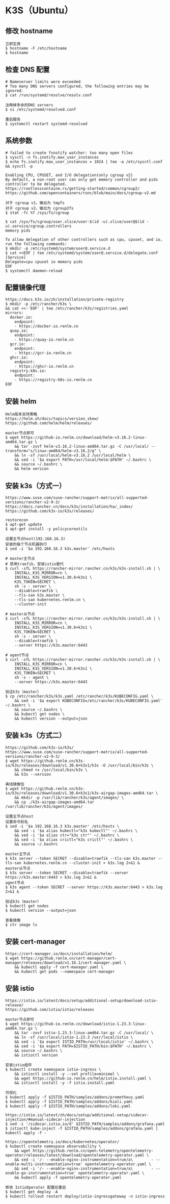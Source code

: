 # K3S（Ubuntu）

## 修改 hostname
	立即生效
	$ hostname -F /etc/hostname
	$ hostname

## 检查 DNS 配置
	# Nameserver limits were exceeded
	# Too many DNS servers configured, the following entries may be ignored.
	$ cat /run/systemd/resolve/resolv.conf
	
	注释掉多余的DNS servers
	$ vi /etc/systemd/resolved.conf
	
	重启服务
	$ systemctl restart systemd-resolved
	
## 系统参数
	# failed to create fsnotify watcher: too many open files
	$ sysctl -n fs.inotify.max_user_instances
	$ echo fs.inotify.max_user_instances = 1024 | tee -a /etc/sysctl.conf && sysctl -p
	
```
Enabling CPU, CPUSET, and I/O delegation(only cgroup v2)
By default, a non-root user can only get memory controller and pids controller to be delegated.
https://rootlesscontaine.rs/getting-started/common/cgroup2/	
https://github.com/opencontainers/runc/blob/main/docs/cgroup-v2.md

对于 cgroup v1，输出为 tmpfs
对于 cgroup v2，输出为 cgroup2fs
$ stat -fc %T /sys/fs/cgroup

$ cat /sys/fs/cgroup/user.slice/user-$(id -u).slice/user@$(id -u).service/cgroup.controllers
memory pids

To allow delegation of other controllers such as cpu, cpuset, and io, run the following commands:
$ mkdir -p /etc/systemd/system/user@.service.d
$ cat <<EOF | tee /etc/systemd/system/user@.service.d/delegate.conf
[Service]
Delegate=cpu cpuset io memory pids
EOF
$ systemctl daemon-reload
```

## 配置镜像代理
```
https://docs.k3s.io/zh/installation/private-registry
$ mkdir -p /etc/rancher/k3s \
&& cat <<-'EOF' | tee /etc/rancher/k3s/registries.yaml
mirrors:
  docker.io:
    endpoint:
    - https://docker-io.renlm.cn
  quay.io:
    endpoint:
    - https://quay-io.renlm.cn
  gcr.io:
    endpoint:
    - https://gcr-io.renlm.cn
  ghcr.io:
    endpoint:
    - https://ghcr-io.renlm.cn
  registry.k8s.io:
    endpoint:
    - https://registry-k8s-io.renlm.cn
EOF
```
	
## 安装 helm
	Helm版本支持策略
	https://helm.sh/docs/topics/version_skew/
	https://github.com/helm/helm/releases/
	
	master节点即可
	$ wget https://github-io.renlm.cn/download/helm-v3.16.2-linux-amd64.tar.gz \
        && tar -zxvf helm-v3.16.2-linux-amd64.tar.gz -C /usr/local/ --transform="s/linux-amd64/helm-v3.16.2/g" \
        && ln -sf /usr/local/helm-v3.16.2 /usr/local/helm \
        && sed -i '$a export PATH=/usr/local/helm:$PATH' ~/.bashrc \
        && source ~/.bashrc \
        && helm version
	
## 安装 k3s（方式一）
	https://www.suse.com/suse-rancher/support-matrix/all-supported-versions/rancher-v2-9-3/
	https://docs.rancher.cn/docs/k3s/installation/ha/_index/
	https://github.com/k3s-io/k3s/releases/
	
	restorecon
	$ apt-get update
	$ apt-get install -y policycoreutils
	
	设置主节点host(192.168.16.3)
	安装的每个节点机器执行
	$ sed -i '$a 192.168.16.3 k3s.master' /etc/hosts
		
```	
# master主节点
# 禁用traefik，安装istio替代
$ curl -sfL https://rancher-mirror.rancher.cn/k3s/k3s-install.sh | \
    INSTALL_K3S_MIRROR=cn \
    INSTALL_K3S_VERSION=v1.30.6+k3s1 \
    K3S_TOKEN=SECRET \
    sh -s - server \
    --disable=traefik \
    --tls-san k3s.master \
    --tls-san kubernetes.renlm.cn \
    --cluster-init
```

```	
# master从节点
$ curl -sfL https://rancher-mirror.rancher.cn/k3s/k3s-install.sh | \
    INSTALL_K3S_MIRROR=cn \
    INSTALL_K3S_VERSION=v1.30.6+k3s1 \
    K3S_TOKEN=SECRET \
    sh -s - server \
    --disable=traefik \
    --server https://k3s.master:6443
```

```	
# agent节点
$ curl -sfL https://rancher-mirror.rancher.cn/k3s/k3s-install.sh | \
    INSTALL_K3S_MIRROR=cn \
    INSTALL_K3S_VERSION=v1.30.6+k3s1 \
    K3S_TOKEN=SECRET \
    sh -s - agent \
    --server https://k3s.master:6443
```

	验证k3s（master）
	$ cp /etc/rancher/k3s/k3s.yaml /etc/rancher/k3s/KUBECONFIG.yaml \
        && sed -i '$a export KUBECONFIG=/etc/rancher/k3s/KUBECONFIG.yaml' ~/.bashrc \
        && source ~/.bashrc \
        && kubectl get nodes \
        && kubectl version --output=json

## 安装 k3s（方式二）
	https://github.com/k3s-io/k3s/
	https://www.suse.com/suse-rancher/support-matrix/all-supported-versions/rancher-v2-9-3/
	$ wget https://github.renlm.cn/k3s-io/k3s/releases/download/v1.30.6+k3s1/k3s -O /usr/local/bin/k3s \
        && chmod +x /usr/local/bin/k3s \
        && k3s --version
	
	离线镜像包
	$ wget https://github.renlm.cn/k3s-io/k3s/releases/download/v1.30.6+k3s1/k3s-airgap-images-amd64.tar \
        && mkdir -p /var/lib/rancher/k3s/agent/images/ \
        && cp ./k3s-airgap-images-amd64.tar /var/lib/rancher/k3s/agent/images/
	
	设置主节点host
	设置命令别名
	$ sed -i '$a 192.168.16.3 k3s.master' /etc/hosts \
        && sed -i '$a alias kubectl="k3s kubectl"' ~/.bashrc \
        && sed -i '$a alias ctr="k3s ctr"' ~/.bashrc \
        && sed -i '$a alias crictl="k3s crictl"' ~/.bashrc \
        && source ~/.bashrc
	
	master主节点
	$ k3s server --token SECRET --disable=traefik --tls-san k3s.master --tls-san kubernetes.renlm.cn --cluster-init > k3s.log 2>&1 &
	master从节点
	$ k3s server --token SECRET --disable=traefik --server https://k3s.master:6443 > k3s.log 2>&1 &
	agent节点
	$ k3s agent --token SECRET --server https://k3s.master:6443 > k3s.log 2>&1 &

	验证k3s（master）
	$ kubectl get nodes
	$ kubectl version --output=json
	
	查看镜像
	$ ctr image ls

## 安装 cert-manager
	https://cert-manager.io/docs/installation/helm/
	$ wget https://github.renlm.cn/cert-manager/cert-manager/releases/download/v1.16.1/cert-manager.yaml \
        && kubectl apply -f cert-manager.yaml \
        && kubectl get pods --namespace cert-manager
	
## 安装 istio
	https://istio.io/latest/docs/setup/additional-setup/download-istio-release/
	https://github.com/istio/istio/releases
	
	master节点即可
	$ wget https://github-io.renlm.cn/download/istio-1.23.3-linux-amd64.tar.gz \
        && tar -zxvf istio-1.23.3-linux-amd64.tar.gz -C /usr/local/ \
        && ln -sf /usr/local/istio-1.23.3 /usr/local/istio \
        && sed -i '$a export ISTIO_PATH=/usr/local/istio' ~/.bashrc \
        && sed -i '$a export PATH=$ISTIO_PATH/bin:$PATH' ~/.bashrc \
        && source ~/.bashrc \
        && istioctl version
	
	安装istio组件
	$ kubectl create namespace istio-ingress \
        && istioctl install -y --set profile=minimal \
        && wget https://github-io.renlm.cn/helm/istio.install.yaml \
        && istioctl install -y -f istio.install.yaml
	
	可视化
	$ kubectl apply -f $ISTIO_PATH/samples/addons/prometheus.yaml
	$ kubectl apply -f $ISTIO_PATH/samples/addons/kiali.yaml
	$ kubectl apply -f $ISTIO_PATH/samples/addons/loki.yaml
	
	https://istio.io/latest/zh/docs/setup/additional-setup/sidecar-injection/#manual-sidecar-injection
	$ sed -i '/sidecar.istio.io/d' $ISTIO_PATH/samples/addons/grafana.yaml
	$ istioctl kube-inject -f $ISTIO_PATH/samples/addons/grafana.yaml | kubectl apply -f -
	
	https://opentelemetry.io/docs/kubernetes/operator/
	$ kubectl create namespace observability \
        && wget https://github.renlm.cn/open-telemetry/opentelemetry-operator/releases/latest/download/opentelemetry-operator.yaml \
        && sed -i '/- --enable-nginx-instrumentation=true/a\        - --enable-multi-instrumentation=true' opentelemetry-operator.yaml \
        && sed -i '/- --enable-nginx-instrumentation=true/a\        - --enable-go-instrumentation=true' opentelemetry-operator.yaml \
        && kubectl apply -f opentelemetry-operator.yaml
	
	修改 IstioOperator 配置后重启
	$ kubectl get deploy -A
	$ kubectl rollout restart deploy/istio-ingressgateway -n istio-ingress
